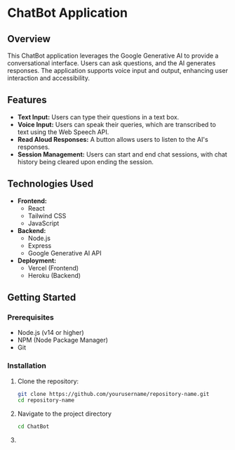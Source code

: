 # ChatBot Application

## Overview

This ChatBot application leverages the Google Generative AI to provide a conversational interface. Users can ask questions, and the AI generates responses. The application supports voice input and output, enhancing user interaction and accessibility.

## Features

- **Text Input:** Users can type their questions in a text box.
- **Voice Input:** Users can speak their queries, which are transcribed to text using the Web Speech API.
- **Read Aloud Responses:** A button allows users to listen to the AI's responses.
- **Session Management:** Users can start and end chat sessions, with chat history being cleared upon ending the session.

## Technologies Used

- **Frontend:** 
  - React
  - Tailwind CSS
  - JavaScript
- **Backend:** 
  - Node.js
  - Express
  - Google Generative AI API
- **Deployment:** 
  - Vercel (Frontend)
  - Heroku (Backend)

## Getting Started

### Prerequisites

- Node.js (v14 or higher)
- NPM (Node Package Manager)
- Git

### Installation

1. Clone the repository:
   ```bash
   git clone https://github.com/yourusername/repository-name.git
   cd repository-name
2. Navigate to the project directory
   ```bash
   cd ChatBot
3.

